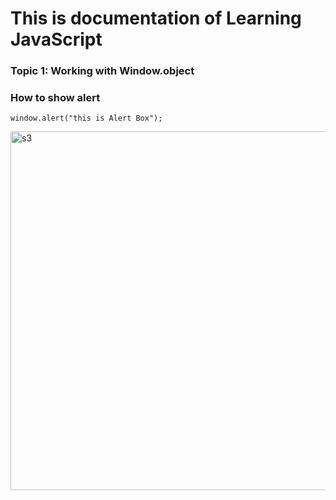 # This is documentation of Learning JavaScript
### Topic 1:  Working with Window.object
### How to show alert

```
window.alert("this is Alert Box");

```
<img width="574" alt="s3" src="https://user-images.githubusercontent.com/95132357/143727787-08c1dd6b-5178-4164-b432-fce447e9efeb.PNG">
